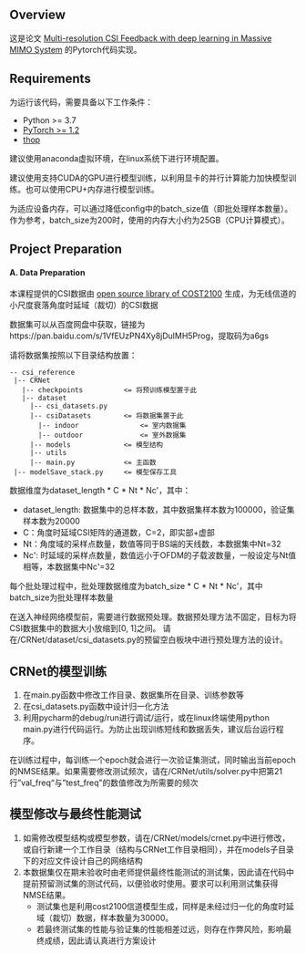 ## Overview

这是论文 [Multi-resolution CSI Feedback with deep learning in Massive MIMO System](https://arxiv.org/abs/1910.14322) 的Pytorch代码实现。

## Requirements

为运行该代码，需要具备以下工作条件：

- Python >= 3.7
- [PyTorch >= 1.2](https://pytorch.org/get-started/locally/)
- [thop](https://github.com/Lyken17/pytorch-OpCounter)

建议使用anaconda虚拟环境，在linux系统下进行环境配置。

建议使用支持CUDA的GPU进行模型训练，以利用显卡的并行计算能力加快模型训练。也可以使用CPU+内存进行模型训练。

为适应设备内存，可以通过降低config中的batch_size值（即批处理样本数量）。作为参考，batch_size为200时，使用的内存大小约为25GB（CPU计算模式）。

## Project Preparation

#### A. Data Preparation

本课程提供的CSI数据由 [open source library of COST2100](https://github.com/cost2100/cost2100) 生成，为无线信道的小尺度衰落角度时延域（裁切）的CSI数据

数据集可以从百度网盘中获取，链接为https://pan.baidu.com/s/1VfEUzPN4Xy8jDulMH5Prog，提取码为a6gs

请将数据集按照以下目录结构放置：

```
-- csi_reference
 |-- CRNet
   |-- checkpoints          <= 将预训练模型置于此
   |-- dataset
     |-- csi_datasets.py
     |-- csiDatasets        <= 将数据集置于此
       |-- indoor               <= 室内数据集
       |-- outdoor              <= 室外数据集
     |-- models             <= 模型结构
     |-- utils
     |-- main.py            <= 主函数
 |-- modelSave_stack.py     <= 模型保存工具
```

数据维度为dataset_length * C * Nt * Nc'，其中：
    
* dataset_length: 数据集中的总样本数，其中数据集样本数为100000，验证集样本数为20000
* C：角度时延域CSI矩阵的通道数，C=2，即实部+虚部
* Nt：角度域的采样点数量，数值等同于BS端的天线数，本数据集中Nt=32
* Nc': 时延域的采样点数量，数值远小于OFDM的子载波数量，一般设定与Nt值相等，本数据集中Nc'=32

每个批处理过程中，批处理数据维度为batch_size * C * Nt * Nc'，其中batch_size为批处理样本数量

在送入神经网络模型前，需要进行数据预处理。数据预处理方法不固定，目标为将CSI数据集中的数据大小放缩到[0, 1]之间。
请在/CRNet/dataset/csi_datasets.py的预留空白板块中进行预处理方法的设计。


## CRNet的模型训练

1. 在main.py函数中修改工作目录、数据集所在目录、训练参数等
2. 在csi_datasets.py函数中设计归一化方法
3. 利用pycharm的debug/run进行调试/运行，或在linux终端使用python main.py进行代码运行。为防止出现训练短线和数据丢失，建议后台运行程序。

在训练过程中，每训练一个epoch就会进行一次验证集测试，同时输出当前epoch的NMSE结果。如果需要修改测试频次，请在/CRNet/utils/solver.py中把第21行”val_freq“与”test_freq"的数值修改为所需要的频次


## 模型修改与最终性能测试

1. 如需修改模型结构或模型参数，请在/CRNet/models/crnet.py中进行修改，或自行新建一个工作目录（结构与CRNet工作目录相同），并在models子目录下的对应文件设计自己的网络结构
2. 本数据集仅在期末验收时由老师提供最终性能测试的测试集，因此请在代码中提前预留测试集的测试代码，以便验收时使用。要求可以利用测试集获得NMSE结果。
   * 测试集也是利用cost2100信道模型生成，同样是未经过归一化的角度时延域（裁切）数据，样本数量为30000。
   * 若最终测试集的性能与验证集的性能相差过远，则存在作弊风险，影响最终成绩，因此请认真进行方案设计